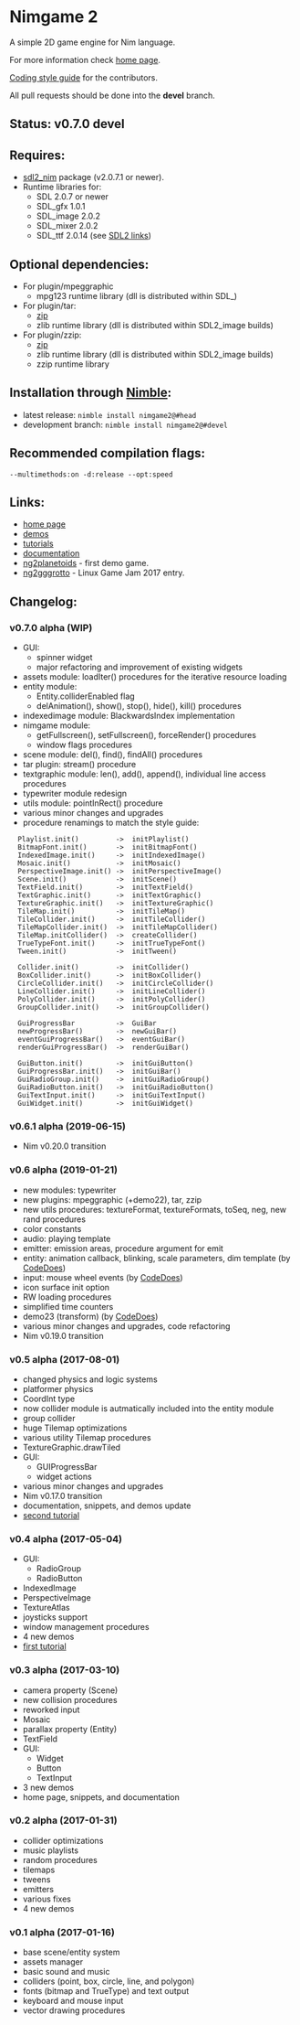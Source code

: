 Nimgame 2
=========

A simple 2D game engine for Nim language.

For more information check [home page](https://vladar4.github.io/nimgame2/).

[Coding style guide](STYLE.md) for the contributors.

All pull requests should be done into the **devel** branch.

Status: v0.7.0 devel
--------------------


Requires:
---------

* [sdl2_nim](https://github.com/Vladar4/sdl2_nim) package (v2.0.7.1 or newer).
* Runtime libraries for:
  * SDL 2.0.7 or newer
  * SDL_gfx 1.0.1
  * SDL_image 2.0.2
  * SDL_mixer 2.0.2
  * SDL_ttf 2.0.14
(see [SDL2 links](https://github.com/Vladar4/sdl2_nim/blob/master/LINKS.md))


Optional dependencies:
----------------------

* For plugin/mpeggraphic
  * mpg123 runtime library (dll is distributed within SDL_)
* For plugin/tar:
  * [zip](https://github.com/nim-lang/zip)
  * zlib runtime library (dll is distributed within SDL2_image builds)
* For plugin/zzip:
  * [zip](https://github.com/nim-lang/zip)
  * zlib runtime library (dll is distributed within SDL2_image builds)
  * zzip runtime library


Installation through [Nimble](https://github.com/nim-lang/nimble):
------------------------------------------------------------------

* latest release: `nimble install nimgame2@#head`
* development branch: `nimble install nimgame2@#devel`


Recommended compilation flags:
------------------------------
`--multimethods:on -d:release --opt:speed`


Links:
------

* [home page](https://vladar4.github.io/nimgame2/)
* [demos](demos)
* [tutorials](https://vladar4.github.io/nimgame2/tutorials)
* [documentation](https://vladar4.github.io/nimgame2/docs.html)
* [ng2planetoids](https://github.com/Vladar4/ng2planetoids) - first demo game.
* [ng2gggrotto](https://github.com/Vladar4/ng2gggrotto) - Linux Game Jam 2017 entry.


Changelog:
----------

### v0.7.0 alpha (WIP)
* GUI:
  * spinner widget
  * major refactoring and improvement of existing widgets
* assets module: loadIter() procedures for the iterative resource loading
* entity module:
  * Entity.colliderEnabled flag
  * delAnimation(), show(), stop(), hide(), kill() procedures
* indexedimage module: BlackwardsIndex implementation
* nimgame module:
  * getFullscreen(), setFullscreen(), forceRender() procedures
  * window flags procedures
* scene module: del(), find(), findAll() procedures
* tar plugin: stream() procedure
* textgraphic module: len(), add(), append(), individual line access procedures
* typewriter module redesign
* utils module: pointInRect() procedure
* various minor changes and upgrades
* procedure renamings to match the style guide:
```
  Playlist.init()         ->  initPlaylist()
  BitmapFont.init()       ->  initBitmapFont()
  IndexedImage.init()     ->  initIndexedImage()
  Mosaic.init()           ->  initMosaic()
  PerspectiveImage.init() ->  initPerspectiveImage()
  Scene.init()            ->  initScene()
  TextField.init()        ->  initTextField()
  TextGraphic.init()      ->  initTextGraphic()
  TextureGraphic.init()   ->  initTextureGraphic()
  TileMap.init()          ->  initTileMap()
  TileCollider.init()     ->  initTileCollider()
  TileMapCollider.init()  ->  initTileMapCollider()
  TileMap.initCollider()  ->  createCollider()
  TrueTypeFont.init()     ->  initTrueTypeFont()
  Tween.init()            ->  initTween()

  Collider.init()         ->  initCollider()
  BoxCollider.init()      ->  initBoxCollider()
  CircleCollider.init()   ->  initCircleCollider()
  LineCollider.init()     ->  initLineCollider()
  PolyCollider.init()     ->  initPolyCollider()
  GroupCollider.init()    ->  initGroupCollider()

  GuiProgressBar          ->  GuiBar
  newProgressBar()        ->  newGuiBar()
  eventGuiProgressBar()   ->  eventGuiBar()
  renderGuiProgressBar()  ->  renderGuiBar()

  GuiButton.init()        ->  initGuiButton()
  GuiProgressBar.init()   ->  initGuiBar()
  GuiRadioGroup.init()    ->  initGuiRadioGroup()
  GuiRadioButton.init()   ->  initGuiRadioButton()
  GuiTextInput.init()     ->  initGuiTextInput()
  GuiWidget.init()        ->  initGuiWidget()
```

### v0.6.1 alpha (2019-06-15)
* Nim v0.20.0 transition

### v0.6 alpha (2019-01-21)
* new modules: typewriter
* new plugins: mpeggraphic (+demo22), tar, zzip
* new utils procedures: textureFormat, textureFormats, toSeq, neg, new rand procedures
* color constants
* audio: playing template
* emitter: emission areas, procedure argument for emit
* entity: animation callback, blinking, scale parameters, dim template (by [CodeDoes](https://github.com/CodeDoes))
* input: mouse wheel events (by [CodeDoes](https://github.com/CodeDoes))
* icon surface init option
* RW loading procedures
* simplified time counters
* demo23 (transform) (by [CodeDoes](https://github.com/CodeDoes))
* various minor changes and upgrades, code refactoring
* Nim v0.19.0 transition


### v0.5 alpha (2017-08-01)
* changed physics and logic systems
* platformer physics
* CoordInt type
* now collider module is autmatically included into the entity module
* group collider
* huge Tilemap optimizations
* various utility Tilemap procedures
* TextureGraphic.drawTiled
* GUI:
  * GUIProgressBar
  * widget actions
* various minor changes and upgrades
* Nim v0.17.0 transition
* documentation, snippets, and demos update
* [second tutorial](https://vladar4.github.io/nimgame2/tut102_platformer.html)

### v0.4 alpha (2017-05-04)
* GUI:
  * RadioGroup
  * RadioButton
* IndexedImage
* PerspectiveImage
* TextureAtlas
* joysticks support
* window management procedures
* 4 new demos
* [first tutorial](https://vladar4.github.io/nimgame2/tut101_bounce.html)


### v0.3 alpha (2017-03-10)
* camera property (Scene)
* new collision procedures
* reworked input
* Mosaic
* parallax property (Entity)
* TextField
* GUI:
  * Widget
  * Button
  * TextInput
* 3 new demos
* home page, snippets, and documentation

### v0.2 alpha (2017-01-31)
* collider optimizations
* music playlists
* random procedures
* tilemaps
* tweens
* emitters
* various fixes
* 4 new demos

### v0.1 alpha (2017-01-16)
* base scene/entity system
* assets manager
* basic sound and music
* colliders (point, box, circle, line, and polygon)
* fonts (bitmap and TrueType) and text output
* keyboard and mouse input
* vector drawing procedures

